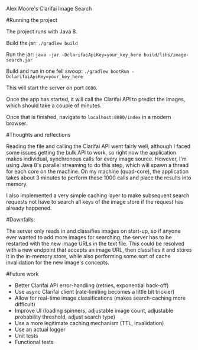 Alex Moore's Clarifai Image Search

#Running the project

The project runs with Java 8.

Build the jar: `./gradlew build`

Run the jar: `java -jar -DclarifaiApiKey=your_key_here build/libs/image-search.jar`

Build and run in one fell swoop: `./gradlew bootRun -DclarifaiApiKey=your_key_here`

This will start the server on port `8080`.

Once the app has started, it will call the Clarifai API to predict the images, which should take a couple of minutes.

Once that is finished, navigate to `localhost:8080/index` in a modern browser.


#Thoughts and reflections

Reading the file and calling the Clarifai API went fairly well, although I faced some issues getting
the bulk API to work, so right now the application makes individual, synchronous calls for every image source.
However, I'm using Java 8's parallel streaming to do this step, which will spawn a thread for each core on the
machine. On my machine (quad-core), the application takes about 3 minutes to perform these 1000 calls and place the
results into memory.

I also implemented a very simple caching layer to make subsequent search requests not have to search all keys of the
image store if the request has already happened.


#Downfalls:

The server only reads in and classifies images on start-up, so if anyone ever wanted to add more images for searching,
the server has to be restarted with the new image URLs in the text file. This could be resolved with a new endpoint
that accepts an image URL, then classifies it and stores it in the in-memory store, while also performing some
sort of cache invalidation for the new image's concepts.


#Future work

- Better Clarifai API error-handling (retries, exponential back-off)
- Use async Clarifai client (rate-limiting becomes a little bit trickier)
- Allow for real-time image classifications (makes search-caching more difficult)
- Improve UI (loading spinners, adjustable image count, adjustable probability threshold, adjust search type)
- Use a more legitimate caching mechanism (TTL, invalidation)
- Use an actual logger
- Unit tests
- Functional tests